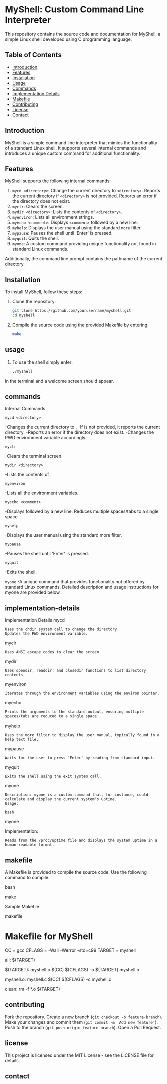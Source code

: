 # MyShell: Custom Command Line Interpreter

This repository contains the source code and documentation for MyShell, a simple Linux shell developed using C programming language.

## Table of Contents

- [Introduction](#introduction)
- [Features](#features)
- [Installation](#installation)
- [Usage](#usage)
- [Commands](#commands)
- [Implementation Details](#implementation-details)
- [Makefile](#makefile)
- [Contributing](#contributing)
- [License](#license)
- [Contact](#contact)

## Introduction

MyShell is a simple command line interpreter that mimics the functionality of a standard Linux shell. It supports several internal commands and introduces a unique custom command for additional functionality.

## Features

MyShell supports the following internal commands:

1. `mycd <directory>`: Change the current directory to `<directory>`. Reports the current directory if `<directory>` is not provided. Reports an error if the directory does not exist.
2. `myclr`: Clears the screen.
3. `mydir <directory>`: Lists the contents of `<directory>`.
4. `myenviron`: Lists all environment strings.
5. `myecho <comment>`: Displays `<comment>` followed by a new line.
6. `myhelp`: Displays the user manual using the standard `more` filter.
7. `mypause`: Pauses the shell until 'Enter' is pressed.
8. `myquit`: Quits the shell.
9. `myone`: A custom command providing unique functionality not found in standard Linux commands.

Additionally, the command line prompt contains the pathname of the current directory.

## Installation

To install MyShell, follow these steps:

1. Clone the repository:
   ```bash
   git clone https://github.com/yourusername/myshell.git
   cd myshell
2. Compile the source code using the provided Makefile by entering:
   ```bash
   make

## usage
1. To use the shell simply enter:
   ```bash
   ./myshell
in the terminal and a welcome screen should appear.

## commands
Internal Commands

`mycd <directory>`

 -Changes the current directory to <directory>.
 -If <directory> is not provided, it reports the current directory.
 -Reports an error if the directory does not exist.
 -Changes the PWD environment variable accordingly.

`myclr`

 -Clears the terminal screen.

`mydir <directory>`

 -Lists the contents of <directory>.

`myenviron`

 -Lists all the environment variables.

`myecho <comment>`

 -Displays <comment> followed by a new line. Reduces multiple spaces/tabs to a single space.

`myhelp`

 -Displays the user manual using the standard more filter.

`mypause`

 -Pauses the shell until 'Enter' is pressed.

`myquit`

 -Exits the shell.
 
`myone`
 -A unique command that provides functionality not offered by standard Linux commands. Detailed description and usage instructions for myone are provided below.
## implementation-details
Implementation Details
mycd

    Uses the chdir system call to change the directory.
    Updates the PWD environment variable.

myclr

    Uses ANSI escape codes to clear the screen.

mydir

    Uses opendir, readdir, and closedir functions to list directory contents.

myenviron

    Iterates through the environment variables using the environ pointer.

myecho

    Prints the arguments to the standard output, ensuring multiple spaces/tabs are reduced to a single space.

myhelp

    Uses the more filter to display the user manual, typically found in a help text file.

mypause

    Waits for the user to press 'Enter' by reading from standard input.

myquit

    Exits the shell using the exit system call.

myone

    Description: myone is a custom command that, for instance, could calculate and display the current system's uptime.
    Usage:

    bash

myone

Implementation:

    Reads from the /proc/uptime file and displays the system uptime in a human-readable format.
## makefile
A Makefile is provided to compile the source code. Use the following command to compile:

bash

make

Sample Makefile

makefile

# Makefile for MyShell

CC = gcc
CFLAGS = -Wall -Werror -std=c99
TARGET = myshell

all: $(TARGET)

$(TARGET): myshell.o
	$(CC) $(CFLAGS) -o $(TARGET) myshell.o

myshell.o: myshell.c
	$(CC) $(CFLAGS) -c myshell.c

clean:
	rm -f *.o $(TARGET)

## contributing
 Fork the repository.
 Create a new branch (`git checkout -b feature-branch`).
 Make your changes and commit them (`git commit -m 'Add new feature'`).
 Push to the branch (`git push origin feature-branch`).
 Open a Pull Request.

## license
This project is licensed under the MIT License - see the LICENSE file for details.
## contact

